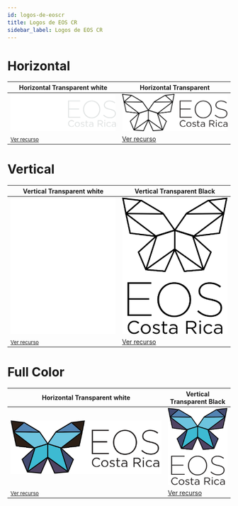 ```yaml
---
id: logos-de-eoscr
title: Logos de EOS CR
sidebar_label: Logos de EOS CR
---
```


# Horizontal
Horizontal Transparent white | Horizontal Transparent
------------ | -------------
<img style="background-color: black;" src="/img/eosCR/byw-horizontal-transparent-white.png" width="100%">| <img src="/img/eosCR/byw-horizontal-transparent.png" width="100%">
<small>[Ver recurso](https://desarrolladores.eoscostarica.io/img/eosCR/byw-horizontal-transparent-white.png)</small> | [Ver recurso](https://desarrolladores.eoscostarica.io/img/eosCR/byw-horizontal-transparent.png)

# Vertical

Vertical Transparent white | Vertical Transparent Black
------------ | -------------
<img style="background-color: black;" src="/img/eosCR/byw-vertical-transparent-white.png" width="100%">| <img src="/img/eosCR/byw-vertical-transparent-black.png" width="100%">
<small>[Ver recurso](https://desarrolladores.eoscostarica.io/img/eosCR/byw-vertial-transparent-white.png)</small> | [Ver recurso](https://desarrolladores.eoscostarica.io/img/eosCR/byw-horizontal-transparent-black.png)

# Full Color

Horizontal Transparent white | Vertical Transparent Black
------------ | -------------
<div style="display: flex; text-align: center; align-content: center; justify-content: center"><img style="align: center" src="/img/eosCR/fullColor-horizontal-transparent-white.png"></div>| <img style="max-height: 350px" src="/img/eosCR/fullColor-vertiall-transparent-white.png">
<small>[Ver recurso](https://desarrolladores.eoscostarica.io/img/eosCR/fullColor-horizontal-transparent-white.png)</small> | [Ver recurso](https://desarrolladores.eoscostarica.io/img/eosCR/fullColor-vertiall-transparent-white.png)